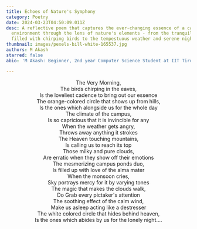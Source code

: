 ```yaml
---
title: Echoes of Nature's Symphony
category: Poetry
date: 2024-03-23T04:50:09.011Z
desc: A reflective poem that captures the ever-changing essence of a campus
  environment through the lens of nature's elements - from the tranquil mornings
  filled with chirping birds to the tempestuous weather and serene nights ......
thumbnail: images/pexels-bill-white-165537.jpg
authors: M Akash
starred: false
abio: 'M Akash: Beginner, 2nd year Computer Science Student at IIT Tirupati, I have just tried to express the campus beauty in my own way which I hope looks fine.'

---
```

<p style="text-align: center;align:center;">The Very Morning,<br>
The birds chirping in the eaves,<br>
Is the loveliest cadence to bring out our essence<br>
The orange-colored circle that shows up from hills,<br>
Is the ones which alongside us for the whole day<br>
The climate of the campus,<br>
Is so capricious that it is invincible for any<br>
When the weather gets angry,<br>
Throws away anything it strokes<br>
The Heaven touching mountains,<br>
Is calling us to reach its top<br>
Those milky and pure clouds,<br>
Are erratic when they show off their emotions<br>
The mesmerizing campus ponds duo,<br>
Is filled up with love of the alma mater<br>
When the monsoon cries,<br>
Sky portrays mercy for it by varying tones<br>
The magic that makes the clouds walk,<br>
Do Grab every pictaker's attention<br>
The soothing effect of the calm wind,<br>
Make us asleep acting like a destresser<br>
The white colored circle that hides behind heaven,<br>
Is the ones which abides by us for the lonely night....</p>

